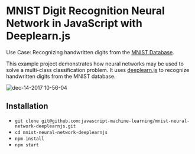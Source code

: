# MNIST Digit Recognition Neural Network in JavaScript with Deeplearn.js

Use Case: Recognizing handwritten digits from the [MNIST Database](https://en.wikipedia.org/wiki/MNIST_database).

This example project demonstrates how neural networks may be used to solve a multi-class classification problem. It uses [deeplearn.js](https://deeplearnjs.org/) to recognize handwritten digits from the MNIST database.

![dec-14-2017 10-56-04](https://user-images.githubusercontent.com/2479967/33973368-74405dc0-e0bd-11e7-929f-d8a8b9aab55f.gif)

## Installation

* `git clone git@github.com:javascript-machine-learning/mnist-neural-network-deeplearnjs.git`
* `cd mnist-neural-network-deeplearnjs`
* `npm install`
* `npm start`
